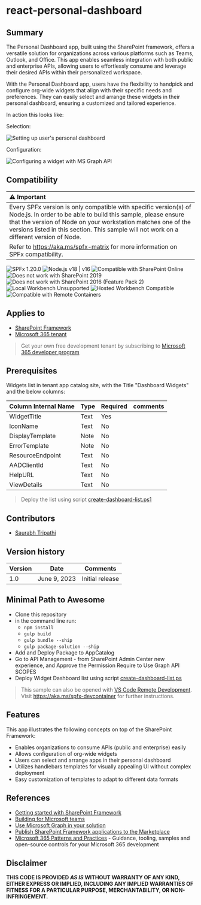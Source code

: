 # react-personal-dashboard

## Summary

The Personal Dashboard app, built using the SharePoint framework, offers a versatile solution for organizations across various platforms such as Teams, Outlook, and Office. This app enables seamless integration with both public and enterprise APIs, allowing users to effortlessly consume and leverage their desired APIs within their personalized workspace.

With the Personal Dashboard app, users have the flexibility to handpick and configure org-wide widgets that align with their specific needs and preferences. They can easily select and arrange these widgets in their personal dashboard, ensuring a customized and tailored experience.

In action this looks like:

Selection:

![Setting up user's personal dashboard](./assets/selection.gif)

Configuration:

![Configuring a widget with MS Graph API](./assets/Configuration.gif)

## Compatibility

| :warning: Important          |
|:---------------------------|
| Every SPFx version is only compatible with specific version(s) of Node.js. In order to be able to build this sample, please ensure that the version of Node on your workstation matches one of the versions listed in this section. This sample will not work on a different version of Node.|
|Refer to <https://aka.ms/spfx-matrix> for more information on SPFx compatibility.   |

![SPFx 1.20.0](https://img.shields.io/badge/version-1.20-green.svg)
![Node.js v18 | v16 ](https://img.shields.io/badge/Node.js-v18%20%7C%20v14-green.svg) 
![Compatible with SharePoint Online](https://img.shields.io/badge/SharePoint%20Online-Compatible-green.svg)
![Does not work with SharePoint 2019](https://img.shields.io/badge/SharePoint%20Server%202019-Incompatible-red.svg "SharePoint Server 2019 requires SPFx 1.4.1 or lower")
![Does not work with SharePoint 2016 (Feature Pack 2)](https://img.shields.io/badge/SharePoint%20Server%202016%20(Feature%20Pack%202)-Incompatible-red.svg "SharePoint Server 2016 Feature Pack 2 requires SPFx 1.1")
![Local Workbench Unsupported](https://img.shields.io/badge/Local%20Workbench-Unsupported-red.svg "Local workbench is no longer available as of SPFx 1.13 and above")
![Hosted Workbench Compatible](https://img.shields.io/badge/Hosted%20Workbench-Compatible-green.svg)
![Compatible with Remote Containers](https://img.shields.io/badge/Remote%20Containers-Compatible-gre)

## Applies to

- [SharePoint Framework](https://aka.ms/spfx)
- [Microsoft 365 tenant](https://docs.microsoft.com/en-us/sharepoint/dev/spfx/set-up-your-developer-tenant)

> Get your own free development tenant by subscribing to [Microsoft 365 developer program](http://aka.ms/o365devprogram)

## Prerequisites

Widgets list in tenant app catalog site, with the Title "Dashboard Widgets" and the below columns:

Column Internal Name|Type|Required| comments
--------------------|----|--------|----------
WidgetTitle | Text| Yes
IconName | Text | No
DisplayTemplate | Note | No
ErrorTemplate | Note | No
ResourceEndpoint | Text | No
AADClientId | Text | No
HelpURL | Text | No
ViewDetails | Text | No

> Deploy the list using script [create-dashboard-list.ps1](./scripts/create-dashboard-list.ps1)

## Contributors

* [Saurabh Tripathi](https://github.com/saurabh7019)
## Version history

| Version | Date             | Comments        |
| ------- | ---------------- | --------------- |
| 1.0     | June 9, 2023 | Initial release |

## Minimal Path to Awesome

- Clone this repository
- in the command line run:
  - `npm install`
  - `gulp build`
  - `gulp bundle --ship`
  - `gulp package-solution --ship`
- Add and Deploy Package to AppCatalog
- Go to API Management - from SharePoint Admin Center new experience, and Approve the Permission Require to Use Graph API SCOPES
- Deploy Widget Dashboard list using script [create-dashboard-list.ps](./scripts/create-dashboard-list.ps1)

> This sample can also be opened with [VS Code Remote Development](https://code.visualstudio.com/docs/remote/remote-overview). Visit <https://aka.ms/spfx-devcontainer> for further instructions.

## Features

This app illustrates the following concepts on top of the SharePoint Framework:

- Enables organizations to consume APIs (public and enterprise) easily
- Allows configuration of org-wide widgets
- Users can select and arrange apps in their personal dashboard
- Utilizes handlebars templates for visually appealing UI without complex deployment
- Easy customization of templates to adapt to different data formats

## References

- [Getting started with SharePoint Framework](https://docs.microsoft.com/en-us/sharepoint/dev/spfx/set-up-your-developer-tenant)
- [Building for Microsoft teams](https://docs.microsoft.com/en-us/sharepoint/dev/spfx/build-for-teams-overview)
- [Use Microsoft Graph in your solution](https://docs.microsoft.com/en-us/sharepoint/dev/spfx/web-parts/get-started/using-microsoft-graph-apis)
- [Publish SharePoint Framework applications to the Marketplace](https://docs.microsoft.com/en-us/sharepoint/dev/spfx/publish-to-marketplace-overview)
- [Microsoft 365 Patterns and Practices](https://aka.ms/m365pnp) - Guidance, tooling, samples and open-source controls for your Microsoft 365 development

## Disclaimer

**THIS CODE IS PROVIDED *AS IS* WITHOUT WARRANTY OF ANY KIND, EITHER EXPRESS OR IMPLIED, INCLUDING ANY IMPLIED WARRANTIES OF FITNESS FOR A PARTICULAR PURPOSE, MERCHANTABILITY, OR NON-INFRINGEMENT.**
